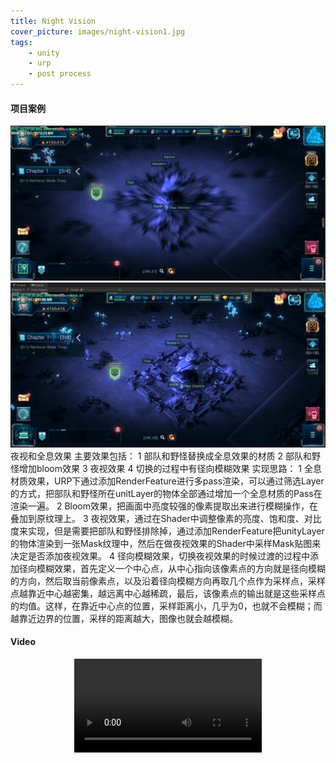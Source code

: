```yaml
---
title: Night Vision
cover_picture: images/night-vision1.jpg
tags:
    - unity
    - urp
    - post process
---
```

#### 项目案例
![](/works-images/night-vision1.jpg)
![](/works-images/night-vision2.jpg)
夜视和全息效果
主要效果包括：
1 部队和野怪替换成全息效果的材质
2 部队和野怪增加bloom效果
3 夜视效果
4 切换的过程中有径向模糊效果
实现思路：
1 全息材质效果，URP下通过添加RenderFeature进行多pass渲染，可以通过筛选Layer的方式，把部队和野怪所在unitLayer的物体全部通过增加一个全息材质的Pass在渲染一遍。
2 Bloom效果，把画面中亮度较强的像素提取出来进行模糊操作，在叠加到原纹理上。
3 夜视效果，通过在Shader中调整像素的亮度、饱和度、对比度来实现，但是需要把部队和野怪排除掉，通过添加RenderFeature把unityLayer的物体渲染到一张Mask纹理中，然后在做夜视效果的Shader中采样Mask贴图来决定是否添加夜视效果。
4 径向模糊效果，切换夜视效果的时候过渡的过程中添加径向模糊效果，首先定义一个中心点，从中心指向该像素点的方向就是径向模糊的方向，然后取当前像素点，以及沿着径向模糊方向再取几个点作为采样点，采样点越靠近中心越密集，越远离中心越稀疏，最后，该像素点的输出就是这些采样点的均值。这样，在靠近中心点的位置，采样距离小，几乎为0，也就不会模糊；而越靠近边界的位置，采样的距离越大，图像也就会越模糊。
#### Video
<video src="https://xb-resource.oss-cn-shanghai.aliyuncs.com/dark.mp4" controls="controls" style="max-width: 100%; display: block; margin-left: auto; margin-right: auto;">
</video>
